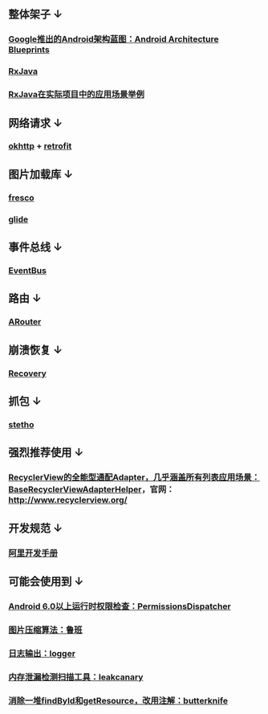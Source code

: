 ## 整体架子 ↓

### [Google推出的Android架构蓝图：Android Architecture Blueprints ](https://github.com/googlesamples/android-architecture)

### [RxJava](https://github.com/ReactiveX/RxJava)

### [RxJava在实际项目中的应用场景举例](https://github.com/rengwuxian/RxJavaSamples)

## 网络请求 ↓

### [okhttp](https://github.com/square/okhttp) + [retrofit](https://github.com/square/retrofit)

## 图片加载库 ↓

### [fresco](https://github.com/facebook/fresco) 

### [glide](https://github.com/bumptech/glide)

## 事件总线 ↓

### [EventBus](https://github.com/greenrobot/EventBus)

## 路由 ↓

### [ARouter](https://github.com/alibaba/ARouter)

## 崩溃恢复 ↓

### [Recovery](https://github.com/Sunzxyong/Recovery)

## 抓包 ↓

### [stetho](https://github.com/facebook/stetho)

## 强烈推荐使用 ↓

### [RecyclerView的全能型通配Adapter，几乎涵盖所有列表应用场景：BaseRecyclerViewAdapterHelper](https://github.com/CymChad/BaseRecyclerViewAdapterHelper)，官网：http://www.recyclerview.org/

## 开发规范 ↓

### [阿里开发手册](https://github.com/Common-tools/Common-third-party-libraries-for-Android-apps/blob/master/%E9%98%BF%E9%87%8CJava%E5%BC%80%E5%8F%91%E6%89%8B%E5%86%8C.pdf)

## 可能会使用到 ↓

### [Android 6.0以上运行时权限检查：PermissionsDispatcher](https://github.com/permissions-dispatcher/PermissionsDispatcher)

### [图片压缩算法：鲁班](https://github.com/Curzibn/Luban)

### [日志输出：logger](https://github.com/orhanobut/logger)

### [内存泄漏检测扫描工具：leakcanary](https://github.com/square/leakcanary)

### [消除一堆findById和getResource，改用注解：butterknife](https://github.com/JakeWharton/butterknife)